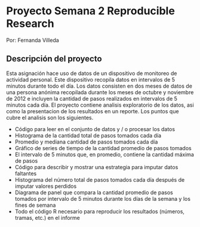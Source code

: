 # Proyecto Semana 2 Reproducible Research
Por: Fernanda Villeda

## Descripción del proyecto

Esta asignación hace uso de datos de un dispositivo de monitoreo de actividad personal. Este dispositivo recopila datos en intervalos de 5 minutos durante todo el día. Los datos consisten en dos meses de datos de una persona anónima recopilada durante los meses de octubre y noviembre de 2012 e incluyen la cantidad de pasos realizados en intervalos de 5 minutos cada día.
El proyecto contiene analisis exploratorio de los datos, asi como la presentacion de los resultados en un reporte. Los puntos que cubre el analisis son los siguientes. 

* Código para leer en el conjunto de datos y / o procesar los datos
* Histograma de la cantidad total de pasos tomados cada día
* Promedio y mediana cantidad de pasos tomados cada día
* Gráfico de series de tiempo de la cantidad promedio de pasos tomados
* El intervalo de 5 minutos que, en promedio, contiene la cantidad máxima de pasos
* Código para describir y mostrar una estrategia para imputar datos faltantes
* Histograma del número total de pasos tomados cada día después de imputar valores perdidos
* Diagrama de panel que compara la cantidad promedio de pasos tomados por intervalo de 5 minutos durante los días de la semana y los fines de semana
* Todo el código R necesario para reproducir los resultados (números, tramas, etc.) en el informe
